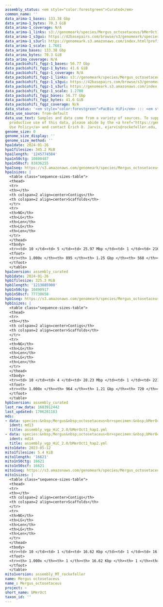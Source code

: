```yaml
---
assembly_status: <em style="color:forestgreen">Curated</em>
common_name: ''
data_arima-1_bases: 133.38 Gbp
data_arima-1_bytes: 70.3 GiB
data_arima-1_coverage: N/A
data_arima-1_links: s3://genomeark/species/Mergus_octosetaceus/bMerOct1/genomic_data/arima/<br>
data_arima-1_s3gui: https://42basepairs.com/browse/s3/genomeark/species/Mergus_octosetaceus/bMerOct1/genomic_data/arima/
data_arima-1_s3url: https://genomeark.s3.amazonaws.com/index.html?prefix=species/Mergus_octosetaceus/bMerOct1/genomic_data/arima/
data_arima-1_scale: 1.7681
data_arima_bases: 133.38 Gbp
data_arima_bytes: 70.3 GiB
data_arima_coverage: N/A
data_pacbiohifi_fqgz-1_bases: 56.77 Gbp
data_pacbiohifi_fqgz-1_bytes: 41.6 GiB
data_pacbiohifi_fqgz-1_coverage: N/A
data_pacbiohifi_fqgz-1_links: s3://genomeark/species/Mergus_octosetaceus/bMerOct1/genomic_data/pacbio_hifi/<br>
data_pacbiohifi_fqgz-1_s3gui: https://42basepairs.com/browse/s3/genomeark/species/Mergus_octosetaceus/bMerOct1/genomic_data/pacbio_hifi/
data_pacbiohifi_fqgz-1_s3url: https://genomeark.s3.amazonaws.com/index.html?prefix=species/Mergus_octosetaceus/bMerOct1/genomic_data/pacbio_hifi/
data_pacbiohifi_fqgz-1_scale: 1.2708
data_pacbiohifi_fqgz_bases: 56.77 Gbp
data_pacbiohifi_fqgz_bytes: 41.6 GiB
data_pacbiohifi_fqgz_coverage: N/A
data_status: '<em style="color:forestgreen">PacBio HiFi</em> ::: <em style="color:forestgreen">Arima</em>'
data_use_source: from-default
data_use_text: Samples and data come from a variety of sources. To support fair and
  productive use of this data, please abide by the <a href="https://genome10k.soe.ucsc.edu/data-use-policies/">Data
  Use Policy</a> and contact Erich D. Jarvis, ejarvis@rockefeller.edu, with any questions.
genome_size: 0
genome_size_display: ''
genome_size_method: ''
hpa1date: 2024-01-26
hpa1filesize: 345.2 MiB
hpa1length: '1245774584'
hpa1n50ctg: 10800487
hpa1n50scf: 83836255
hpa1seq: https://s3.amazonaws.com/genomeark/species/Mergus_octosetaceus/bMerOct1/assembly_curated/bMerOct1.hap1.cur.20240126.fasta.gz
hpa1sizes: |
  <table class="sequence-sizes-table">
  <thead>
  <tr>
  <th></th>
  <th colspan=2 align=center>Contigs</th>
  <th colspan=2 align=center>Scaffolds</th>
  </tr>
  <tr>
  <th>NG</th>
  <th>LG</th>
  <th>Len</th>
  <th>LG</th>
  <th>Len</th>
  </tr>
  </thead>
  <tbody>
  <tr><td> 10 </td><td> 5 </td><td> 25.97 Mbp </td><td> 1 </td><td> 216.68 Mbp </td></tr><tr><td> 20 </td><td> 10 </td><td> 21.83 Mbp </td><td> 2 </td><td> 170.47 Mbp </td></tr><tr><td> 30 </td><td> 16 </td><td> 17.21 Mbp </td><td> 2 </td><td> 170.47 Mbp </td></tr><tr><td> 40 </td><td> 24 </td><td> 13.22 Mbp </td><td> 3 </td><td> 125.30 Mbp </td></tr><tr style="background-color:#cccccc;"><td> 50 </td><td> 34 </td><td style="background-color:#88ff88;"> 10.80 Mbp </td><td> 5 </td><td style="background-color:#88ff88;"> 83.84 Mbp </td></tr><tr><td> 60 </td><td> 48 </td><td> 8.17 Mbp </td><td> 6 </td><td> 66.85 Mbp </td></tr><tr><td> 70 </td><td> 66 </td><td> 5.63 Mbp </td><td> 10 </td><td> 29.22 Mbp </td></tr><tr><td> 80 </td><td> 97 </td><td> 2.64 Mbp </td><td> 15 </td><td> 21.83 Mbp </td></tr><tr><td> 90 </td><td> 171 </td><td> 0.93 Mbp </td><td> 22 </td><td> 11.94 Mbp </td></tr><tr><td> 100 </td><td> 895 </td><td> 671  bp </td><td> 568 </td><td> 12.91 Kbp </td></tr></tbody>
  <tfoot>
  <tr><th> 1.000x </th><th> 895 </th><th> 1.25 Gbp </th><th> 568 </th><th> 1.25 Gbp </th></tr>
  </tfoot>
  </table>
hpa1version: assembly_curated
hpb1date: 2024-01-26
hpb1filesize: 325.3 MiB
hpb1length: '1213885900'
hpb1n50ctg: 10490917
hpb1n50scf: 77730658
hpb1seq: https://s3.amazonaws.com/genomeark/species/Mergus_octosetaceus/bMerOct1/assembly_curated/bMerOct1.hap2.cur.20240126.fasta.gz
hpb1sizes: |
  <table class="sequence-sizes-table">
  <thead>
  <tr>
  <th></th>
  <th colspan=2 align=center>Contigs</th>
  <th colspan=2 align=center>Scaffolds</th>
  </tr>
  <tr>
  <th>NG</th>
  <th>LG</th>
  <th>Len</th>
  <th>LG</th>
  <th>Len</th>
  </tr>
  </thead>
  <tbody>
  <tr><td> 10 </td><td> 4 </td><td> 28.23 Mbp </td><td> 1 </td><td> 221.79 Mbp </td></tr><tr><td> 20 </td><td> 9 </td><td> 24.26 Mbp </td><td> 2 </td><td> 178.44 Mbp </td></tr><tr><td> 30 </td><td> 14 </td><td> 19.39 Mbp </td><td> 2 </td><td> 178.44 Mbp </td></tr><tr><td> 40 </td><td> 22 </td><td> 13.45 Mbp </td><td> 3 </td><td> 131.79 Mbp </td></tr><tr style="background-color:#cccccc;"><td> 50 </td><td> 32 </td><td style="background-color:#88ff88;"> 10.49 Mbp </td><td> 4 </td><td style="background-color:#88ff88;"> 77.73 Mbp </td></tr><tr><td> 60 </td><td> 45 </td><td> 8.37 Mbp </td><td> 7 </td><td> 38.20 Mbp </td></tr><tr><td> 70 </td><td> 62 </td><td> 6.17 Mbp </td><td> 10 </td><td> 28.62 Mbp </td></tr><tr><td> 80 </td><td> 89 </td><td> 3.20 Mbp </td><td> 16 </td><td> 18.05 Mbp </td></tr><tr><td> 90 </td><td> 171 </td><td> 0.72 Mbp </td><td> 28 </td><td> 3.20 Mbp </td></tr><tr><td> 100 </td><td> 964 </td><td> 1.57 Kbp </td><td> 720 </td><td> 17.06 Kbp </td></tr></tbody>
  <tfoot>
  <tr><th> 1.000x </th><th> 964 </th><th> 1.21 Gbp </th><th> 720 </th><th> 1.21 Gbp </th></tr>
  </tfoot>
  </table>
hpb1version: assembly_curated
last_raw_data: 1683912442
last_updated: 1706281183
mds:
- data: species:&nbsp;Mergus&nbsp;octosetaceus<br>specimen:&nbsp;bMerOct1<br>projects:&nbsp;<br>&nbsp;&nbsp;-&nbsp;vgp<br>data_location:&nbsp;S3<br>release_to:&nbsp;S3<br>haplotype_to_curate:&nbsp;hap1<br>hap1:&nbsp;s3://genomeark/species/Mergus_octosetaceus/bMerOct1/assembly_vgp_HiC_2.0/bMerOct1.HiC.hap1.20230516.fasta.gz<br>hap2:&nbsp;s3://genomeark/species/Mergus_octosetaceus/bMerOct1/assembly_vgp_HiC_2.0/bMerOct1.HiC.hap2.20230516.fasta.gz<br>pretext_hap1:&nbsp;s3://genomeark/species/Mergus_octosetaceus/bMerOct1/assembly_vgp_HiC_2.0/evaluation/hap1/pretext/bMerOct1_hap1__s2_heatmap.pretext<br>pretext_hap2:&nbsp;s3://genomeark/species/Mergus_octosetaceus/bMerOct1/assembly_vgp_HiC_2.0/evaluation/hap2/pretext/bMerOct1_hap2__s2_heatmap.pretext<br>kmer_spectra_img:&nbsp;s3://genomeark/species/Mergus_octosetaceus/bMerOct1/assembly_vgp_HiC_2.0/evaluation/merqury/bMerOct1_png/<br>mito:&nbsp;s3://genomeark/species/Mergus_octosetaceus/bMerOct1/assembly_MT_rockefeller/bMerOct1.MT.20230512.fasta.gz<br>mito_gb:&nbsp;s3://genomeark/species/Mergus_octosetaceus/bMerOct1/assembly_MT_rockefeller/bMerOct1.MT.20230512.gb<br>pacbio_read_dir:&nbsp;s3://genomeark/species/Mergus_octosetaceus/bMerOct1/genomic_data/pacbio_hifi/<br>pacbio_read_type:&nbsp;hifi<br>hic_read_dir:&nbsp;s3://genomeark/species/Mergus_octosetaceus/bMerOct1/genomic_data/arima/<br>pipeline:<br>&nbsp;&nbsp;-&nbsp;hifiasm&nbsp;(0.19.3+galaxy0)<br>&nbsp;&nbsp;-&nbsp;yahs&nbsp;(1.2a.2+galaxy1)<br>assembled_by_group:&nbsp;Rockefeller<br>notes:&nbsp;This&nbsp;was&nbsp;a&nbsp;hifiasm-HiC&nbsp;assembly&nbsp;of&nbsp;bMerOct1,&nbsp;resulting&nbsp;in&nbsp;two&nbsp;complete&nbsp;haplotypes.&nbsp;This&nbsp;individual&nbsp;did&nbsp;not&nbsp;have&nbsp;bionano&nbsp;data.&nbsp;HiC&nbsp;scaffolding&nbsp;was&nbsp;performed&nbsp;with&nbsp;yahs.&nbsp;The&nbsp;HiC&nbsp;prep&nbsp;was&nbsp;Arima&nbsp;kit&nbsp;2.&nbsp;The&nbsp;kmer&nbsp;spectra&nbsp;indicate&nbsp;a&nbsp;heterogametic&nbsp;specimen,&nbsp;and&nbsp;the&nbsp;sample&nbsp;metadata&nbsp;indicates&nbsp;a&nbsp;female&nbsp;bird.&nbsp;I&nbsp;am&nbsp;submitting&nbsp;both&nbsp;hap1&nbsp;&&nbsp;hap2&nbsp;for&nbsp;dual&nbsp;curation.&nbsp;This&nbsp;is&nbsp;the&nbsp;curation&nbsp;ticket&nbsp;for&nbsp;hap1.&nbsp;
  ident: md13
  title: assembly_vgp_HiC_2.0/bMerOct1_hap1.yml
- data: species:&nbsp;Mergus&nbsp;octosetaceus<br>specimen:&nbsp;bMerOct1<br>projects:&nbsp;<br>&nbsp;&nbsp;-&nbsp;vgp<br>data_location:&nbsp;S3<br>release_to:&nbsp;S3<br>haplotype_to_curate:&nbsp;hap2<br>hap1:&nbsp;s3://genomeark/species/Mergus_octosetaceus/bMerOct1/assembly_vgp_HiC_2.0/bMerOct1.HiC.hap1.20230516.fasta.gz<br>hap2:&nbsp;s3://genomeark/species/Mergus_octosetaceus/bMerOct1/assembly_vgp_HiC_2.0/bMerOct1.HiC.hap2.20230516.fasta.gz<br>pretext_hap1:&nbsp;s3://genomeark/species/Mergus_octosetaceus/bMerOct1/assembly_vgp_HiC_2.0/evaluation/hap1/pretext/bMerOct1_hap1__s2_heatmap.pretext<br>pretext_hap2:&nbsp;s3://genomeark/species/Mergus_octosetaceus/bMerOct1/assembly_vgp_HiC_2.0/evaluation/hap2/pretext/bMerOct1_hap2__s2_heatmap.pretext<br>kmer_spectra_img:&nbsp;s3://genomeark/species/Mergus_octosetaceus/bMerOct1/assembly_vgp_HiC_2.0/evaluation/merqury/bMerOct1_png/<br>mito:&nbsp;s3://genomeark/species/Mergus_octosetaceus/bMerOct1/assembly_MT_rockefeller/bMerOct1.MT.20230512.fasta.gz<br>mito_gb:&nbsp;s3://genomeark/species/Mergus_octosetaceus/bMerOct1/assembly_MT_rockefeller/bMerOct1.MT.20230512.gb<br>pacbio_read_dir:&nbsp;s3://genomeark/species/Mergus_octosetaceus/bMerOct1/genomic_data/pacbio_hifi/<br>pacbio_read_type:&nbsp;hifi<br>hic_read_dir:&nbsp;s3://genomeark/species/Mergus_octosetaceus/bMerOct1/genomic_data/arima/<br>pipeline:<br>&nbsp;&nbsp;-&nbsp;hifiasm&nbsp;(0.19.3+galaxy0)<br>&nbsp;&nbsp;-&nbsp;yahs&nbsp;(1.2a.2+galaxy1)<br>assembled_by_group:&nbsp;Rockefeller<br>notes:&nbsp;This&nbsp;was&nbsp;a&nbsp;hifiasm-HiC&nbsp;assembly&nbsp;of&nbsp;bMerOct1,&nbsp;resulting&nbsp;in&nbsp;two&nbsp;complete&nbsp;haplotypes.&nbsp;This&nbsp;individual&nbsp;did&nbsp;not&nbsp;have&nbsp;bionano&nbsp;data.&nbsp;HiC&nbsp;scaffolding&nbsp;was&nbsp;performed&nbsp;with&nbsp;yahs.&nbsp;The&nbsp;HiC&nbsp;prep&nbsp;was&nbsp;Arima&nbsp;kit&nbsp;2.&nbsp;The&nbsp;kmer&nbsp;spectra&nbsp;indicate&nbsp;a&nbsp;heterogametic&nbsp;specimen,&nbsp;and&nbsp;the&nbsp;sample&nbsp;metadata&nbsp;indicates&nbsp;a&nbsp;female&nbsp;bird.&nbsp;I&nbsp;am&nbsp;submitting&nbsp;both&nbsp;hap1&nbsp;&&nbsp;hap2&nbsp;for&nbsp;dual&nbsp;curation.&nbsp;This&nbsp;is&nbsp;the&nbsp;curation&nbsp;ticket&nbsp;for&nbsp;hap2.&nbsp;
  ident: md14
  title: assembly_vgp_HiC_2.0/bMerOct1_hap2.yml
mito1date: 2023-05-12
mito1filesize: 5.4 KiB
mito1length: '16621'
mito1n50ctg: 16621
mito1n50scf: 16621
mito1seq: https://s3.amazonaws.com/genomeark/species/Mergus_octosetaceus/bMerOct1/assembly_MT_rockefeller/bMerOct1.MT.20230512.fasta.gz
mito1sizes: |
  <table class="sequence-sizes-table">
  <thead>
  <tr>
  <th></th>
  <th colspan=2 align=center>Contigs</th>
  <th colspan=2 align=center>Scaffolds</th>
  </tr>
  <tr>
  <th>NG</th>
  <th>LG</th>
  <th>Len</th>
  <th>LG</th>
  <th>Len</th>
  </tr>
  </thead>
  <tbody>
  <tr><td> 10 </td><td> 1 </td><td> 16.62 Kbp </td><td> 1 </td><td> 16.62 Kbp </td></tr><tr><td> 20 </td><td> 1 </td><td> 16.62 Kbp </td><td> 1 </td><td> 16.62 Kbp </td></tr><tr><td> 30 </td><td> 1 </td><td> 16.62 Kbp </td><td> 1 </td><td> 16.62 Kbp </td></tr><tr><td> 40 </td><td> 1 </td><td> 16.62 Kbp </td><td> 1 </td><td> 16.62 Kbp </td></tr><tr style="background-color:#cccccc;"><td> 50 </td><td> 1 </td><td style="background-color:#ff8888;"> 16.62 Kbp </td><td> 1 </td><td style="background-color:#ff8888;"> 16.62 Kbp </td></tr><tr><td> 60 </td><td> 1 </td><td> 16.62 Kbp </td><td> 1 </td><td> 16.62 Kbp </td></tr><tr><td> 70 </td><td> 1 </td><td> 16.62 Kbp </td><td> 1 </td><td> 16.62 Kbp </td></tr><tr><td> 80 </td><td> 1 </td><td> 16.62 Kbp </td><td> 1 </td><td> 16.62 Kbp </td></tr><tr><td> 90 </td><td> 1 </td><td> 16.62 Kbp </td><td> 1 </td><td> 16.62 Kbp </td></tr><tr><td> 100 </td><td> 1 </td><td> 16.62 Kbp </td><td> 1 </td><td> 16.62 Kbp </td></tr></tbody>
  <tfoot>
  <tr><th> 1.000x </th><th> 1 </th><th> 16.62 Kbp </th><th> 1 </th><th> 16.62 Kbp </th></tr>
  </tfoot>
  </table>
mito1version: assembly_MT_rockefeller
name: Mergus octosetaceus
name_: Mergus_octosetaceus
project: ~
short_name: bMerOct
taxon_id: ''
---
```


